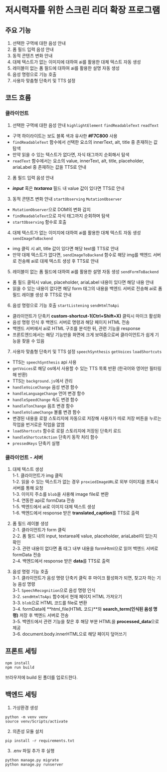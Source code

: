 # 저시력자를 위한 스크린 리더 확장 프로그램

## 주요 기능

1. 선택한 구역에 대한 음성 안내
2. 폼 필드 입력 음성 안내
3. 동적 콘텐츠 변화 안내
4. 대체 텍스트가 없는 이미지에 대하여 ai를 활용한 대체 텍스트 자동 생성
5. 레이블이 없는 폼 필드에 대하여 ai를 활용한 설명 자동 생성
6. 음성 명령으로 기능 호출
7. 사용자 맞춤형 단축키 및 TTS 설정

## 코드 흐름

### 클라이언트

1. 선택한 구역에 대한 음성 안내 `highlightElement` `findReadableText` `readText`

- 구역 하이라이트는 보도 블록 색과 유사한 **#F7C800** 사용
- `findReadableText` 함수에서 선택한 요소의 innerText, alt, title 중 존재하는 값 탐색
- 만약 읽을 수 있는 텍스트가 없다면, 자식 태그까지 순회해서 탐색
- `readText` 함수에서는 요소의 value, innerText, alt, title, placeholder, ariaLabel 중 존재하는 값을 TTS로 안내 <br/>

2. 폼 필드 입력 음성 안내

- **_input_** 혹은 **_textarea_** 필드 내 value 값이 있다면 TTS로 안내

3. 동적 콘텐츠 변화 안내 `startObserving` `MutationObserver`

- `MutationObserver`으로 DOM의 변화 감지
- `findReadableText`으로 자식 태그까지 순회하며 탐색
- `startObserving` 함수로 호출

4. 대체 텍스트가 없는 이미지에 대하여 ai를 활용한 대체 텍스트 자동 생성 `sendImageToBackend`

- img 클릭 시 alt, title 값이 있다면 해당 text를 TTS로 안내
- 만약 대체 텍스트가 없다면, `sendImageToBackend` 함수로 해당 img를 백엔드 서버로 전송해 ai로 대체 텍스트 생성 후 TTS로 안내

5. 레이블이 없는 폼 필드에 대하여 ai를 활용한 설명 자동 생성 `sendFormToBackend`

- 폼 필드 클릭시 value, placeholder, ariaLabel 내용이 있다면 해당 내용 안내
- 읽을 수 있는 내용이 없다면 해당 form 태그의 내용을 백엔드 서버로 전송해 ai로 폼 필드 레이블 생성 후 TTS로 안내

6. 음성 명령으로 기능 호출 `startListening` `sendHtmlToApi`

- 클라이언트가 단축키 **custom-shortcut-1(Ctrl+Shift+X)** 클릭시 마이크 활성화
- 음성 명령 인식 후 백엔드 서버로 명령과 해당 페이지 HTML 전송
- 백엔드 서버에서 ai로 HTML 구조를 분석한 뒤, 관련 기능을 response
- 프론트엔드에서는 해당 기능만을 화면에 크게 보여줌으로써 클라이언트가 쉽게 기능을 찾을 수 있음

7. 사용자 맞춤형 단축키 및 TTS 설정 `speechSynthesis` `getVoices` `loadShortcuts`

- TTS는 `speechSynthesis` api 사용
- `getVoices`로 해당 os에서 사용할 수 있는 TTS 목록 반환 (한국어와 영어만 필터링 해 반환)
- TTS는 `background.js`에서 관리
- `handleVoiceChange` 음성 변경 함수
- `handleLanguageChange` 언어 변경 함수
- `handleSpeedChange` 속도 변경 함수
- `handleTonChange` 음조 변경 함수
- `handleVolumeChange` 볼륨 변경 함수
- 변경된 내용을 로컬 스토리지에 자동으로 저장해 사용자가 따로 저장 버튼을 누르는 작업을 번거로운 작업을 없앰
  <br/>
- `loadShortcuts` 함수로 로컬 스토리지에 저장된 단축키 로드
- `handleShortcutAction` 단축키 동작 처리 함수
- `pressedKeys` 단축키 실행

### 클라이언트 - 서버

1. 대체 텍스트 생성<br/>
   1-1. 클라이언트가 img 클릭<br/>
   1-2. 읽을 수 있는 텍스트가 없는 경우 `proxiedImageURL`로 외부 이미지를 프록시 서버를 통해 요청<br/>
   1-3. 이미지 주소를 `blob`을 사용해 image file로 변환<br/>
   1-4. 연동한 api로 formData 전송<br/>
   1-5. 백엔드에서 ai로 이미지 대체 텍스트 생성<br/>
   1-6. 백엔드에서 response 받은 **translated_caption**를 TTS로 출력<br/>

2. 폼 필드 레이블 생성<br/>
   2-1. 클라이언트가 form 클릭<br/>
   2-2. 폼 필드 내의 input, textarea에 value, placeholder, ariaLabel이 있는지 확인<br/>
   2-3. 관련 내용이 없다면 폼 태그 내부 내용을 formHtml으로 읽어 백엔드 서버로 formData 전송<br/>
   2-4. 백엔드에서 response 받은 **data**를 TTS로 출력<br/>

3. 음성 명령 기능 호출<br/>
   3-1. 클라이언트가 음성 명령 단축키 클릭 후 마이크 활성화가 되면, 찾고자 하는 기능 음성 명령<br/>
   3-1. `SpeechRecognition`으로 음성 명령 인식<br/>
   3-2. `sendHtmlToApi` 함수에서 현재 페이지 HTML 가져오기<br/>
   3-3. `blob`으로 HTML 코드를 file로 변환<br/>
   3-4. formData에 **html_file(HTML 코드)**와 **search_term(인식된 음성 명령)** 저장 후 백엔드 서버로 전송<br/>
   3-5. 백엔드에서 관련 기능을 찾은 후 해당 부분 HTML을 **processed_data**으로 제공<br/>
   3-6. document.body.innerHTML으로 해당 페이지 덮어쓰기<br/>

## 프론트 세팅

```commandline
npm install
npm run build
```

브라우저에 build 된 폴더를 업로드한다.

## 백엔드 세팅

1. 가상환경 생성

```commandline
python -m venv venv
source venv/Scripts/activate
```

2. 의존성 모듈 설치

```commandline
pip install -r requirements.txt
```

3. .env 파일 추가 후 실행

```commandline
python manage.py migrate
python manage.py runserver
```
